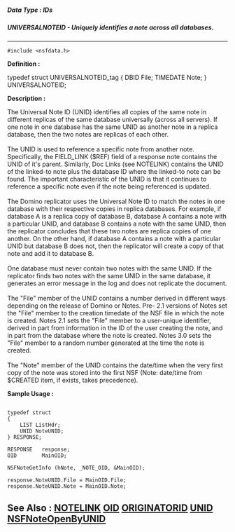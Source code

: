 ##### Data Type : IDs
##### UNIVERSALNOTEID - Uniquely identifies a note across all databases.
---
```
#include <nsfdata.h>
```

**Definition :**

typedef struct UNIVERSALNOTEID_tag {
   DBID       File;
   TIMEDATE   Note;
} UNIVERSALNOTEID;

**Description :**

The Universal Note ID (UNID) identifies all copies of the same note in different replicas of the same database universally (across all servers).  If one note in one database has the same UNID as another note in a replica database, then the two notes are replicas of each other.<br>
<br>
The UNID is used to reference a specific note from another note. Specifically, the FIELD_LINK ($REF) field of a response note contains the UNID of it's parent.  Similarly, Doc Links (see NOTELINK) contains the UNID of the linked-to note plus the database ID where the linked-to note can be found. The important characteristic of the UNID is that it continues to reference a specific note even if the note being referenced is updated.<br>
<br>
The Domino replicator uses the Universal Note ID to match the notes in one database with their respective copies in replica databases. For example, if database A is a replica copy of database B, database A contains a note with a particular UNID, and database B contains a note with the same UNID, then the replicator concludes that these two notes are replica copies of one another. On the other hand, if database A contains a note with a particular UNID but database B does not, then the replicator will create a copy of that note and add it to database B.  <br>
<br>
One database must never contain two notes with the same UNID. If the replicator finds two notes with the same UNID in the same database, it generates an error message in the log and does not replicate the document.<br>
<br>
The &quot;File&quot; member of the UNID contains a number derived in different ways depending on the release of Domino or Notes.  Pre- 2.1 versions of Notes set the &quot;File&quot; member to the creation timedate of the NSF file in which the note is created. Notes 2.1 sets the &quot;File&quot; member to a user-unique identifier, derived in part from information in the ID of the user creating the note, and in part from the database where the note is created.  Notes 3.0 sets the &quot;File&quot; member to a random number generated at the time the note is created.<br>
<br>
The &quot;Note&quot; member of the UNID contains the date/time when the very first copy of the note was stored into the first NSF (Note: date/time from $CREATED item, if exists, takes precedence).


**Sample Usage :**
```

typedef struct 
{
    LIST ListHdr;
    UNID NoteUNID;
} RESPONSE;

RESPONSE   response;
OID        MainOID;

NSFNoteGetInfo (hNote, _NOTE_OID, &MainOID);

response.NoteUNID.File = MainOID.File;
response.NoteUNID.Note = MainOID.Note;

```

**See Also :**
[NOTELINK](/domino-c-api-docs/reference/Data/NOTELINK)
[OID](/domino-c-api-docs/reference/Data/OID)
[ORIGINATORID](/domino-c-api-docs/reference/Data/ORIGINATORID)
[UNID](/domino-c-api-docs/reference/Data/UNID)
[NSFNoteOpenByUNID](/domino-c-api-docs/reference/Func/NSFNoteOpenByUNID)
---
